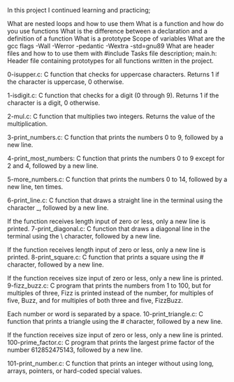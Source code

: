 In this project I continued learning and practicing;

What are nested loops and how to use them
What is a function and how do you use functions
What is the difference between a declaration and a definition of a function
What is a prototype
Scope of variables
What are the gcc flags -Wall -Werror -pedantic -Wextra -std=gnu89
What are header files and how to to use them with #include
Tasks file description;
main.h: Header file containing prototypes for all functions written in the project.

0-isupper.c: C function that checks for uppercase characters. Returns 1 if the character is uppercase, 0 otherwise.

1-isdigit.c: C function that checks for a digit (0 through 9). Returns 1 if the character is a digit, 0 otherwise.

2-mul.c: C function that multiplies two integers. Returns the value of the multiplication.

3-print_numbers.c: C function that prints the numbers 0 to 9, followed by a new line.

4-print_most_numbers: C function that prints the numbers 0 to 9 except for 2 and 4, followed by a new line.

5-more_numbers.c: C function that prints the numbers 0 to 14, followed by a new line, ten times.

6-print_line.c: C function that draws a straight line in the terminal using the character _, followed by a new line.

If the function receives length input of zero or less, only a new line is printed.
7-print_diagonal.c: C function that draws a diagonal line in the terminal using the \ character, followed by a new line.

If the function receives length input of zero or less, only a new line is printed.
8-print_square.c: C function that prints a square using the # character, followed by a new line.

If the function receives size input of zero or less, only a new line is printed.
9-fizz_buzz.c: C program that prints the numbers from 1 to 100, but for multiples of three, Fizz is printed instead of the number, for multiples of five, Buzz, and for multiples of both three and five, FizzBuzz.

Each number or word is separated by a space.
10-print_triangle.c: C function that prints a triangle using the # character, followed by a new line.

If the function receives size input of zero or less, only a new line is printed.
100-prime_factor.c: C program that prints the largest prime factor of the number 612852475143, followed by a new line.

101-print_number.c: C function that prints an integer without using long, arrays, pointers, or hard-coded special values.
